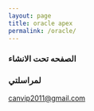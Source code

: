 ```yaml
---
layout: page
title: oracle apex
permalink: /oracle/
---
```


### الصفحه تحت الانشاء



### لمراسلتي

[canvip2011@gmail.com](mailto:canvip2011@gmail.com)
